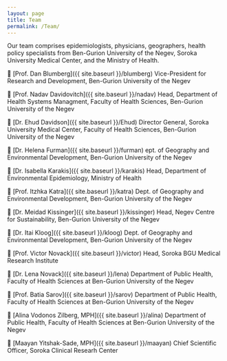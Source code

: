 ```yaml
---
layout: page
title: Team
permalink: /Team/
---
```


Our team comprises epidemiologists, physicians, geographers, health policy specialists from Ben-Gurion University of the Negev, Soroka University Medical Center, and the Ministry of Health. 

 [Prof. Dan Blumberg]({{ site.baseurl }}/blumberg) Vice-President for Research and Development, Ben-Gurion University of the Negev  

 [Prof. Nadav Davidovitch]({{ site.baseurl }}/nadav) Head, Department of Health Systems Managment, Faculty of Health Sciences, Ben-Gurion University of the Negev

 [Dr. Ehud Davidson]({{ site.baseurl }}/Ehud) Director General, Soroka University Medical Center, Faculty of Health Sciences, Ben-Gurion University of the Negev

 [Dr. Helena Furman]({{ site.baseurl }}/furman)  ept. of Geography and Environmental Development, Ben-Gurion University of the Negev

 [Dr. Isabella Karakis]({{ site.baseurl }}/karakis) Head, Department of Environmental Epidemiology, Ministry of Health

 [Prof. Itzhka Katra]({{ site.baseurl }}/katra) Dept. of Geography and Environmental Development, Ben-Gurion University of the Negev

 [Dr. Meidad Kissinger]({{ site.baseurl }}/kissinger) Head, Negev Centre for Sustainability, Ben-Gurion University of the Negev

 [Dr. Itai Kloog]({{ site.baseurl }}/kloog) Dept. of Geography and Environmental Development, Ben-Gurion University of the Negev

 [Prof. Victor Novack]({{ site.baseurl }}/victor) Head, Soroka BGU Medical Research Institute

 [Dr. Lena Novack]({{ site.baseurl }}/lena) Department of Public Health, Faculty of Health Sciences at Ben-Gurion University of the Negev

 [Prof. Batia Sarov]({{ site.baseurl }}/sarov) Department of Public Health, Faculty of Health Sciences at Ben-Gurion University of the Negev

 [Alina Vodonos Zilberg, MPH]({{ site.baseurl }}/alina) Department of Public Health, Faculty of Health Sciences at Ben-Gurion University of the Negev

 [Maayan Yitshak-Sade, MPH]({{ site.baseurl }}/maayan) Chief Scientific Officer, Soroka Clinical Researh Center
